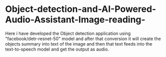 # Object-detection-and-AI-Powered-Audio-Assistant-Image-reading-
Here i have developed the Object detection application using "facebook/detr-resnet-50" model and after that conversion it will create the objects summary into text of the image and then that text feeds into the text-to-speech model and get the output as audio.
